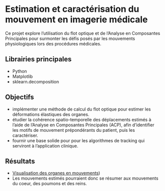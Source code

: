# Estimation et caractérisation du mouvement en imagerie médicale

Ce projet explore l’utilisation du flot optique et de l’Analyse en Composantes Principales
pour surmonter les défis posés par les mouvements physiologiques lors des procédures
médicales.

## Librairies principales
- Python
- Matplotlib
- sklearn.decomposition

## Objectifs
* implémenter une méthode de calcul du flot optique pour estimer les déformations élastiques
des organes.<br>
* étudier la cohérence spatio-temporelle des déplacements estimés à l’aide de l’Analyse
en Composantes Principales (ACP), afin d’identifier les motifs de mouvement prépondérants
du patient, puis les caractériser.<br>
* fournir une base solide pour pour les algorithmes de tracking qui serviront à l’application
clinique.

## Résultats
- [Visualisation des organes en mouvements](https://www.youtube.com/shorts/-D0IFKWgvaU))
- Les mouvements estimés pourraient donc se résumer aux mouvements du coeur, des poumons et des reins.
